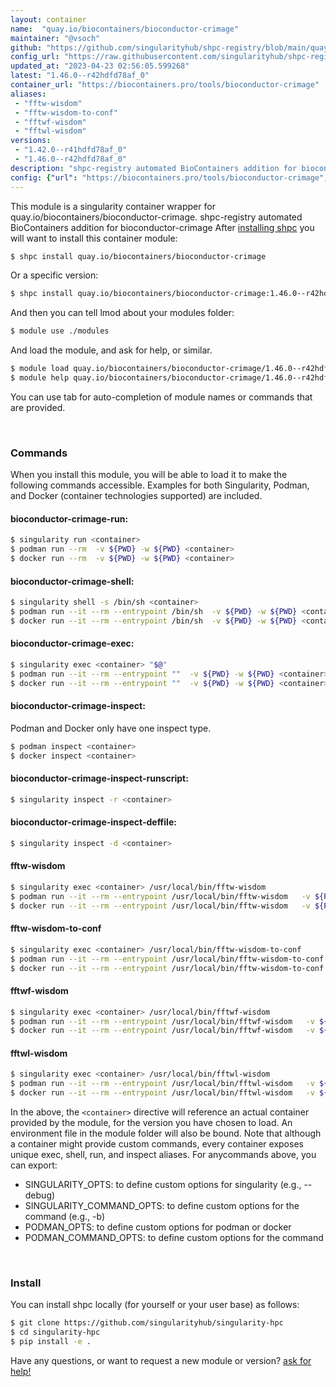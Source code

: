 ```yaml
---
layout: container
name:  "quay.io/biocontainers/bioconductor-crimage"
maintainer: "@vsoch"
github: "https://github.com/singularityhub/shpc-registry/blob/main/quay.io/biocontainers/bioconductor-crimage/container.yaml"
config_url: "https://raw.githubusercontent.com/singularityhub/shpc-registry/main/quay.io/biocontainers/bioconductor-crimage/container.yaml"
updated_at: "2023-04-23 02:56:05.599268"
latest: "1.46.0--r42hdfd78af_0"
container_url: "https://biocontainers.pro/tools/bioconductor-crimage"
aliases:
 - "fftw-wisdom"
 - "fftw-wisdom-to-conf"
 - "fftwf-wisdom"
 - "fftwl-wisdom"
versions:
 - "1.42.0--r41hdfd78af_0"
 - "1.46.0--r42hdfd78af_0"
description: "shpc-registry automated BioContainers addition for bioconductor-crimage"
config: {"url": "https://biocontainers.pro/tools/bioconductor-crimage", "maintainer": "@vsoch", "description": "shpc-registry automated BioContainers addition for bioconductor-crimage", "latest": {"1.46.0--r42hdfd78af_0": "sha256:270c9cd5067934b3fa656b76d1f8c18ef63cf367daeff9a1366c949e60ad1066"}, "tags": {"1.42.0--r41hdfd78af_0": "sha256:9b947a5720de7f40a75560ac9672fae132f18ecd4ce418ef9579eb548ac437fc", "1.46.0--r42hdfd78af_0": "sha256:270c9cd5067934b3fa656b76d1f8c18ef63cf367daeff9a1366c949e60ad1066"}, "docker": "quay.io/biocontainers/bioconductor-crimage", "aliases": {"fftw-wisdom": "/usr/local/bin/fftw-wisdom", "fftw-wisdom-to-conf": "/usr/local/bin/fftw-wisdom-to-conf", "fftwf-wisdom": "/usr/local/bin/fftwf-wisdom", "fftwl-wisdom": "/usr/local/bin/fftwl-wisdom"}}
---
```


This module is a singularity container wrapper for quay.io/biocontainers/bioconductor-crimage.
shpc-registry automated BioContainers addition for bioconductor-crimage
After [installing shpc](#install) you will want to install this container module:


```bash
$ shpc install quay.io/biocontainers/bioconductor-crimage
```

Or a specific version:

```bash
$ shpc install quay.io/biocontainers/bioconductor-crimage:1.46.0--r42hdfd78af_0
```

And then you can tell lmod about your modules folder:

```bash
$ module use ./modules
```

And load the module, and ask for help, or similar.

```bash
$ module load quay.io/biocontainers/bioconductor-crimage/1.46.0--r42hdfd78af_0
$ module help quay.io/biocontainers/bioconductor-crimage/1.46.0--r42hdfd78af_0
```

You can use tab for auto-completion of module names or commands that are provided.

<br>

### Commands

When you install this module, you will be able to load it to make the following commands accessible.
Examples for both Singularity, Podman, and Docker (container technologies supported) are included.

#### bioconductor-crimage-run:

```bash
$ singularity run <container>
$ podman run --rm  -v ${PWD} -w ${PWD} <container>
$ docker run --rm  -v ${PWD} -w ${PWD} <container>
```

#### bioconductor-crimage-shell:

```bash
$ singularity shell -s /bin/sh <container>
$ podman run --it --rm --entrypoint /bin/sh  -v ${PWD} -w ${PWD} <container>
$ docker run --it --rm --entrypoint /bin/sh  -v ${PWD} -w ${PWD} <container>
```

#### bioconductor-crimage-exec:

```bash
$ singularity exec <container> "$@"
$ podman run --it --rm --entrypoint ""  -v ${PWD} -w ${PWD} <container> "$@"
$ docker run --it --rm --entrypoint ""  -v ${PWD} -w ${PWD} <container> "$@"
```

#### bioconductor-crimage-inspect:

Podman and Docker only have one inspect type.

```bash
$ podman inspect <container>
$ docker inspect <container>
```

#### bioconductor-crimage-inspect-runscript:

```bash
$ singularity inspect -r <container>
```

#### bioconductor-crimage-inspect-deffile:

```bash
$ singularity inspect -d <container>
```


#### fftw-wisdom

```bash
$ singularity exec <container> /usr/local/bin/fftw-wisdom
$ podman run --it --rm --entrypoint /usr/local/bin/fftw-wisdom   -v ${PWD} -w ${PWD} <container> -c " $@"
$ docker run --it --rm --entrypoint /usr/local/bin/fftw-wisdom   -v ${PWD} -w ${PWD} <container> -c " $@"
```


#### fftw-wisdom-to-conf

```bash
$ singularity exec <container> /usr/local/bin/fftw-wisdom-to-conf
$ podman run --it --rm --entrypoint /usr/local/bin/fftw-wisdom-to-conf   -v ${PWD} -w ${PWD} <container> -c " $@"
$ docker run --it --rm --entrypoint /usr/local/bin/fftw-wisdom-to-conf   -v ${PWD} -w ${PWD} <container> -c " $@"
```


#### fftwf-wisdom

```bash
$ singularity exec <container> /usr/local/bin/fftwf-wisdom
$ podman run --it --rm --entrypoint /usr/local/bin/fftwf-wisdom   -v ${PWD} -w ${PWD} <container> -c " $@"
$ docker run --it --rm --entrypoint /usr/local/bin/fftwf-wisdom   -v ${PWD} -w ${PWD} <container> -c " $@"
```


#### fftwl-wisdom

```bash
$ singularity exec <container> /usr/local/bin/fftwl-wisdom
$ podman run --it --rm --entrypoint /usr/local/bin/fftwl-wisdom   -v ${PWD} -w ${PWD} <container> -c " $@"
$ docker run --it --rm --entrypoint /usr/local/bin/fftwl-wisdom   -v ${PWD} -w ${PWD} <container> -c " $@"
```



In the above, the `<container>` directive will reference an actual container provided
by the module, for the version you have chosen to load. An environment file in the
module folder will also be bound. Note that although a container
might provide custom commands, every container exposes unique exec, shell, run, and
inspect aliases. For anycommands above, you can export:

 - SINGULARITY_OPTS: to define custom options for singularity (e.g., --debug)
 - SINGULARITY_COMMAND_OPTS: to define custom options for the command (e.g., -b)
 - PODMAN_OPTS: to define custom options for podman or docker
 - PODMAN_COMMAND_OPTS: to define custom options for the command

<br>

### Install

You can install shpc locally (for yourself or your user base) as follows:

```bash
$ git clone https://github.com/singularityhub/singularity-hpc
$ cd singularity-hpc
$ pip install -e .
```

Have any questions, or want to request a new module or version? [ask for help!](https://github.com/singularityhub/singularity-hpc/issues)